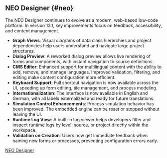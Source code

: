 ## NEO Designer {#neo}

The NEO Designer continues to evolve as a modern, web-based low-code platform. In version 13.1, key improvements focus on feedback, accessibility, and content management.

- **Graph Views**: Visual diagrams of data class hierarchies and project dependencies help users understand and navigate large project structures.
- **Dialog Preview**: A reworked dialog preview allows live rendering of forms and components, with instant navigation to source definitions.
- **CMS Editor**: Enhanced support for multilingual content with the ability to add, remove, and manage languages. Improved validation, filtering, and editing make content configuration more efficient.
- **Keyboard Support**: Full shortcut navigation is now available across the UI, speeding up form editing, tile management, and process modeling.
- **Internationalization**: The interface is now available in English and German, with all labels externalized and ready for future translations.
- **Simulation Control Enhancements**: Process simulation behavior has been improved. The embedded engine can be reset or stopped without leaving the UI.
- **Runtime Log View**: A built-in log viewer helps developers filter and inspect runtime logs by level, source, or project directly within the workspace.
- **Validation on Creation**: Users now get immediate feedback when naming new forms or processes, preventing configuration errors early.

<div class="short-links">
	<a href="${docBaseUrl}/designer-guide"
		target="_blank" rel="noopener noreferrer">
		<i class="si si-book"></i> NEO Designer
	</a>
</div>
